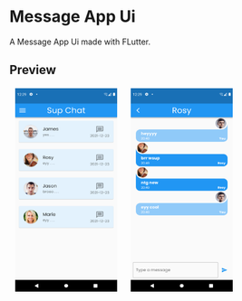 # Message App Ui 

A Message App Ui made with FLutter.

## Preview

<div style="margin-top:20px;
    margin-left: auto; 
    margin-right: auto;
    text-align: justify;
    -ms-text-justify: distribute-all-lines;
    text-justify: distribute-all-lines;">
<img style="padding-left: 10px;padding-right: 10px" src="assets/preview/images/image1.png" width = "180" height= "360">
<img style="padding-left: 10px;padding-right: 10px"src="assets/preview/images/image2.png" width = "180" height= "360">
</div>

